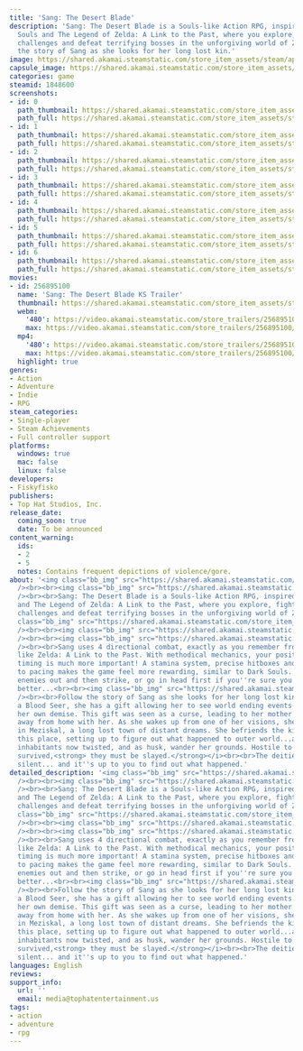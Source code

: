 ```yaml
---
title: 'Sang: The Desert Blade'
description: 'Sang: The Desert Blade is a Souls-like Action RPG, inspired by Dark
  Souls and The Legend of Zelda: A Link to the Past, where you explore, fight, overcome
  challenges and defeat terrifying bosses in the unforgiving world of Zemsluna. Follow
  the story of Sang as she looks for her long lost kin.'
image: https://shared.akamai.steamstatic.com/store_item_assets/steam/apps/1848600/header.jpg?t=1720711603
capsule_image: https://shared.akamai.steamstatic.com/store_item_assets/steam/apps/1848600/capsule_231x87.jpg?t=1720711603
categories: game
steamid: 1848600
screenshots:
- id: 0
  path_thumbnail: https://shared.akamai.steamstatic.com/store_item_assets/steam/apps/1848600/ss_cb41ed4968a28209c96cb03be95225b7afbd0151.600x338.jpg?t=1720711603
  path_full: https://shared.akamai.steamstatic.com/store_item_assets/steam/apps/1848600/ss_cb41ed4968a28209c96cb03be95225b7afbd0151.1920x1080.jpg?t=1720711603
- id: 1
  path_thumbnail: https://shared.akamai.steamstatic.com/store_item_assets/steam/apps/1848600/ss_c6c2449313f98516052edf0366039ae7738ea8b4.600x338.jpg?t=1720711603
  path_full: https://shared.akamai.steamstatic.com/store_item_assets/steam/apps/1848600/ss_c6c2449313f98516052edf0366039ae7738ea8b4.1920x1080.jpg?t=1720711603
- id: 2
  path_thumbnail: https://shared.akamai.steamstatic.com/store_item_assets/steam/apps/1848600/ss_fb2394b6829291f0fe563b245c4a950d705fb352.600x338.jpg?t=1720711603
  path_full: https://shared.akamai.steamstatic.com/store_item_assets/steam/apps/1848600/ss_fb2394b6829291f0fe563b245c4a950d705fb352.1920x1080.jpg?t=1720711603
- id: 3
  path_thumbnail: https://shared.akamai.steamstatic.com/store_item_assets/steam/apps/1848600/ss_055f5e8b7d98a781fa5c87fdc133feea01636777.600x338.jpg?t=1720711603
  path_full: https://shared.akamai.steamstatic.com/store_item_assets/steam/apps/1848600/ss_055f5e8b7d98a781fa5c87fdc133feea01636777.1920x1080.jpg?t=1720711603
- id: 4
  path_thumbnail: https://shared.akamai.steamstatic.com/store_item_assets/steam/apps/1848600/ss_df46339f23e31e10b41642d7a8d8ced593f62326.600x338.jpg?t=1720711603
  path_full: https://shared.akamai.steamstatic.com/store_item_assets/steam/apps/1848600/ss_df46339f23e31e10b41642d7a8d8ced593f62326.1920x1080.jpg?t=1720711603
- id: 5
  path_thumbnail: https://shared.akamai.steamstatic.com/store_item_assets/steam/apps/1848600/ss_52db8604ff71b88c5b9f4357b26ebdf53de2f7d9.600x338.jpg?t=1720711603
  path_full: https://shared.akamai.steamstatic.com/store_item_assets/steam/apps/1848600/ss_52db8604ff71b88c5b9f4357b26ebdf53de2f7d9.1920x1080.jpg?t=1720711603
- id: 6
  path_thumbnail: https://shared.akamai.steamstatic.com/store_item_assets/steam/apps/1848600/ss_b2d193ccaebcaef13b55b4432b5577bb306efdb3.600x338.jpg?t=1720711603
  path_full: https://shared.akamai.steamstatic.com/store_item_assets/steam/apps/1848600/ss_b2d193ccaebcaef13b55b4432b5577bb306efdb3.1920x1080.jpg?t=1720711603
movies:
- id: 256895100
  name: 'Sang: The Desert Blade KS Trailer'
  thumbnail: https://shared.akamai.steamstatic.com/store_item_assets/steam/apps/256895100/movie.293x165.jpg?t=1657139483
  webm:
    '480': https://video.akamai.steamstatic.com/store_trailers/256895100/movie480_vp9.webm?t=1657139483
    max: https://video.akamai.steamstatic.com/store_trailers/256895100/movie_max_vp9.webm?t=1657139483
  mp4:
    '480': https://video.akamai.steamstatic.com/store_trailers/256895100/movie480.mp4?t=1657139483
    max: https://video.akamai.steamstatic.com/store_trailers/256895100/movie_max.mp4?t=1657139483
  highlight: true
genres:
- Action
- Adventure
- Indie
- RPG
steam_categories:
- Single-player
- Steam Achievements
- Full controller support
platforms:
  windows: true
  mac: false
  linux: false
developers:
- Fiskyfisko
publishers:
- Top Hat Studios, Inc.
release_date:
  coming_soon: true
  date: To be announced
content_warning:
  ids:
  - 2
  - 5
  notes: Contains frequent depictions of violence/gore.
about: '<img class="bb_img" src="https://shared.akamai.steamstatic.com/store_item_assets/steam/apps/1848600/extras/about.png?t=1720711603"
  /><br><br><img class="bb_img" src="https://shared.akamai.steamstatic.com/store_item_assets/steam/apps/1848600/extras/combatgif.gif?t=1720711603"
  /><br><br>Sang: The Desert Blade is a Souls-like Action RPG, inspired by Dark Souls
  and The Legend of Zelda: A Link to the Past, where you explore, fight, overcome
  challenges and defeat terrifying bosses in the unforgiving world of Zemsluna. <br><br><img
  class="bb_img" src="https://shared.akamai.steamstatic.com/store_item_assets/steam/apps/1848600/extras/explore.png?t=1720711603"
  /><br><br><img class="bb_img" src="https://shared.akamai.steamstatic.com/store_item_assets/steam/apps/1848600/extras/gameplay.png?t=1720711603"
  /><br><br><img class="bb_img" src="https://shared.akamai.steamstatic.com/store_item_assets/steam/apps/1848600/extras/combat2.gif?t=1720711603"
  /><br><br>Sang uses 4 directional combat, exactly as you remember from older games
  like Zelda: A Link to the Past. With methodical mechanics, your positioning and
  timing is much more important! A stamina system, precise hitboxes and careful attention
  to pacing makes the game feel more rewarding, similar to Dark Souls. Trick your
  enemies out and then strike, or go in head first if you''re sure you''re that much
  better...<br><br><img class="bb_img" src="https://shared.akamai.steamstatic.com/store_item_assets/steam/apps/1848600/extras/story.png?t=1720711603"
  /><br><br>Follow the story of Sang as she looks for her long lost kin. Being born
  a Blood Seer, she has a gift allowing her to see world ending events as well as
  her own demise. This gift was seen as a curse, leading to her mother fleeing far
  away from home with her. As she wakes up from one of her visions, she finds herself
  in Meziskal, a long lost town of distant dreams. She befriends the kind that inhabits
  this place, setting up to figure out what happened to outer world...and her kin.<br><br><i>Zemsluna''s
  inhabitants now twisted, and as husk, wander her grounds. Hostile to those that
  survived,<strong> they must be slayed.</strong></i><br><br>The deities have grown
  silent... and it''s up to you to find out what happened.'
detailed_description: '<img class="bb_img" src="https://shared.akamai.steamstatic.com/store_item_assets/steam/apps/1848600/extras/about.png?t=1720711603"
  /><br><br><img class="bb_img" src="https://shared.akamai.steamstatic.com/store_item_assets/steam/apps/1848600/extras/combatgif.gif?t=1720711603"
  /><br><br>Sang: The Desert Blade is a Souls-like Action RPG, inspired by Dark Souls
  and The Legend of Zelda: A Link to the Past, where you explore, fight, overcome
  challenges and defeat terrifying bosses in the unforgiving world of Zemsluna. <br><br><img
  class="bb_img" src="https://shared.akamai.steamstatic.com/store_item_assets/steam/apps/1848600/extras/explore.png?t=1720711603"
  /><br><br><img class="bb_img" src="https://shared.akamai.steamstatic.com/store_item_assets/steam/apps/1848600/extras/gameplay.png?t=1720711603"
  /><br><br><img class="bb_img" src="https://shared.akamai.steamstatic.com/store_item_assets/steam/apps/1848600/extras/combat2.gif?t=1720711603"
  /><br><br>Sang uses 4 directional combat, exactly as you remember from older games
  like Zelda: A Link to the Past. With methodical mechanics, your positioning and
  timing is much more important! A stamina system, precise hitboxes and careful attention
  to pacing makes the game feel more rewarding, similar to Dark Souls. Trick your
  enemies out and then strike, or go in head first if you''re sure you''re that much
  better...<br><br><img class="bb_img" src="https://shared.akamai.steamstatic.com/store_item_assets/steam/apps/1848600/extras/story.png?t=1720711603"
  /><br><br>Follow the story of Sang as she looks for her long lost kin. Being born
  a Blood Seer, she has a gift allowing her to see world ending events as well as
  her own demise. This gift was seen as a curse, leading to her mother fleeing far
  away from home with her. As she wakes up from one of her visions, she finds herself
  in Meziskal, a long lost town of distant dreams. She befriends the kind that inhabits
  this place, setting up to figure out what happened to outer world...and her kin.<br><br><i>Zemsluna''s
  inhabitants now twisted, and as husk, wander her grounds. Hostile to those that
  survived,<strong> they must be slayed.</strong></i><br><br>The deities have grown
  silent... and it''s up to you to find out what happened.'
languages: English
reviews:
support_info:
  url: ''
  email: media@tophatentertainment.us
tags:
- action
- adventure
- rpg
---
```


